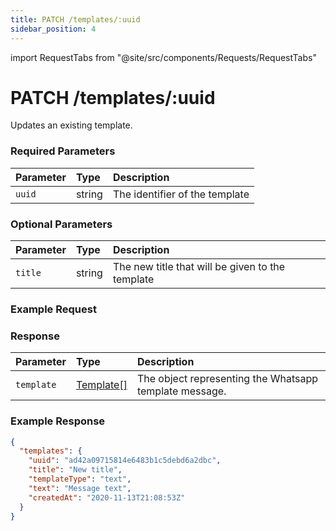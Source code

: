 ```yaml
---
title: PATCH /templates/:uuid
sidebar_position: 4
---
```


import RequestTabs from "@site/src/components/Requests/RequestTabs"

# PATCH /templates/:uuid

Updates an existing template.

### Required Parameters

| Parameter | Type   | Description                    |
| :-------- | :----- | :----------------------------- |
| `uuid`    | string | The identifier of the template |

### Optional Parameters

| Parameter | Type   | Description                                      |
| :-------- | :----- | :----------------------------------------------- |
| `title`   | string | The new title that will be given to the template |

### Example Request

<RequestTabs endpoint='templates_api' request="patch_template"/>

### Response

| Parameter  | Type                                               | Description                                            |
| :--------- | :------------------------------------------------- | :----------------------------------------------------- |
| `template` | [Template[]](/api/reference/object_types/template) | The object representing the Whatsapp template message. |

### Example Response

```json title=response.json
{
  "templates": {
    "uuid": "ad42a09715814e6483b1c5debd6a2dbc",
    "title": "New title",
    "templateType": "text",
    "text": "Message text",
    "createdAt": "2020-11-13T21:08:53Z"
  }
}
```
